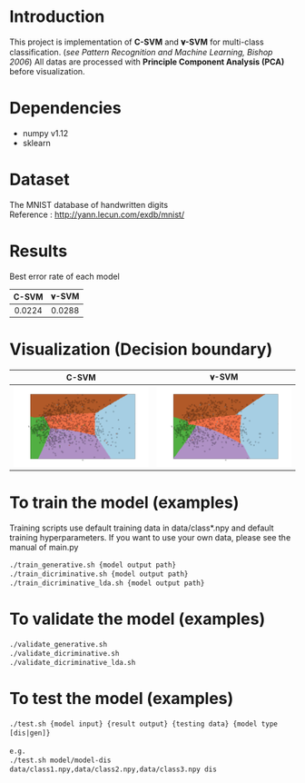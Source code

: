 # Introduction
This project is implementation of **C-SVM** and **𝛎-SVM** for multi-class classification. (*see Pattern Recognition and Machine Learning, Bishop 2006*) All datas are processed with **Principle Component Analysis (PCA)** before visualization.

# Dependencies
- numpy v1.12
- sklearn

# Dataset
The MNIST database of handwritten digits  
Reference : http://yann.lecun.com/exdb/mnist/

# Results
Best error rate of each model

|C-SVM   |  𝛎-SVM |
|:-:|:-:|
|0.0224   |  0.0288 |

# Visualization (Decision boundary)
|C-SVM   |  𝛎-SVM |
| ------------- |:------------:|
|![csvm](/doc/C_SVM.png)|![nusvm](/doc/nu_SVM.png)|

# To train the model (examples)
Training scripts use default training data in data/class*.npy and default training hyperparameters. If you want to use your own data, please see the manual of main.py
```
./train_generative.sh {model output path}
./train_dicriminative.sh {model output path}
./train_dicriminative_lda.sh {model output path}
```

# To validate the model (examples)
```
./validate_generative.sh
./validate_dicriminative.sh 
./validate_dicriminative_lda.sh 
```

# To test the model (examples)
```
./test.sh {model input} {result output} {testing data} {model type [dis|gen]}

e.g.
./test.sh model/model-dis data/class1.npy,data/class2.npy,data/class3.npy dis
```
